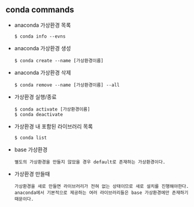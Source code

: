## conda commands

- anaconda 가상환경 목록

  `$ conda info --evns` 

- anaconda 가상환경 생성

  `$ conda create --name [가상환경이름]` 

- anaconda 가상환경 삭제

  `$ conda remove --name [가상환경이름] --all` 

- 가상환경 실행/종료

  ````
  $ conda activate [가상환경이름]
  $ conda deactivate
  ````

- 가상환경 내 포함된 라이브러리 목록

  ```
  $ conda list
  ```

- base 가상환경 

  ```
  별도의 가상환경을 만들지 않았을 경우 default로 존재하는 가상환경이다.
  ```

- 가상환경 만들때

  ```
  가상환경을 새로 만들면 라이브러리가 전혀 없는 상태이므로 새로 설치를 진행해야한다.
  anaconda에서 기본적으로 제공하는 여러 라이브러리들은 base 가상환경에만 존재하기 때문이다.
  ```

  

